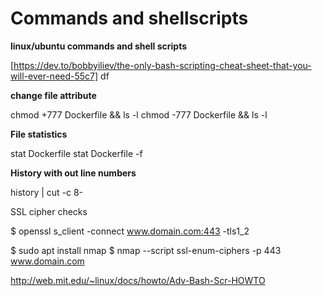 # Commands and shellscripts
**linux/ubuntu commands and shell scripts**

[https://dev.to/bobbyiliev/the-only-bash-scripting-cheat-sheet-that-you-will-ever-need-55c7]
df

**change file attribute**

chmod +777 Dockerfile && ls -l
chmod -777 Dockerfile && ls -l

**File statistics**

stat Dockerfile
stat Dockerfile -f

**History with out line numbers**

history | cut -c 8-


SSL cipher checks

$ openssl s_client -connect www.domain.com:443 -tls1_2

$ sudo apt install nmap
$ nmap --script ssl-enum-ciphers -p 443 www.domain.com


http://web.mit.edu/~linux/docs/howto/Adv-Bash-Scr-HOWTO



